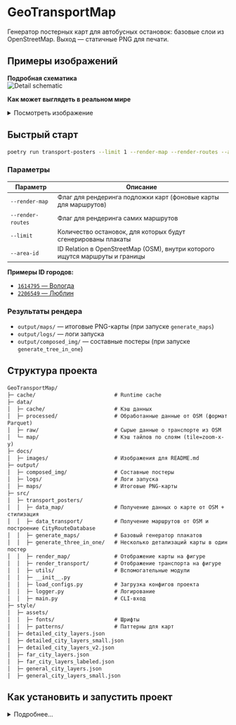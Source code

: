 # GeoTransportMap

Генератор постерных карт для автобусных остановок: базовые слои из OpenStreetMap. Выход — статичные PNG для печати.

## Примеры изображений

**Подробная схематика**  
![Detail schematic](docs/images/detail_schematic.png)

**Как может выглядеть в реальном мире**
<details>
  <summary>Посмотреть изображение</summary>
  ![Overview map](docs/images/overview_map.png)
</details>

## Быстрый старт

```bash
poetry run transport-posters --limit 1 --render-map --render-routes --area-id 1614795
```

### Параметры

| Параметр          | Описание                                                                     |
|-------------------|------------------------------------------------------------------------------|
| `--render-map`    | Флаг для рендеринга подложки карт (фоновые карты для маршрутов)              |
| `--render-routes` | Флаг для рендеринга самих маршрутов                                          |
| `--limit`         | Количество остановок, для которых будут сгенерированы плакаты                |
| `--area-id`       | ID Relation в OpenStreetMap (OSM), внутри которого ищутся маршруты и границы |

**Примеры ID городов:**

- [`1614795` — Вологда](https://www.openstreetmap.org/relation/1614795)
- [`2206549` — Люблин](https://www.openstreetmap.org/relation/2206549)


### Результаты рендера

- `output/maps/` — итоговые PNG-карты (при запуске `generate_maps`)
- `output/logs/` — логи запуска
- `output/composed_img/` — составные постеры (при запуске `generate_tree_in_one`)

## Структура проекта

```
GeoTransportMap/
├─ cache/                         # Runtime cache
├─ data/
│  ├─ cache/                      # Кэш данных
│  ├─ processed/                  # Обработанные данные от OSM (формат Parquet)
│  ├─ raw/                        # Сырые данные о транспорте из OSM
│  └─ map/                        # Кэш тайлов по слоям (tile=zoom-x-y)
├─ docs/
│  ├─ images/                     # Изображения для README.md
├─ output/
│  ├─ composed_img/               # Составные постеры
│  ├─ logs/                       # Логи запуска
│  ├─ maps/                       # Итоговые PNG-карты
├─ src/
│  ├─ transport_posters/
│  │  ├─ data_map/                # Получение данных о карте от OSM + стилизация
│  │  ├─ data_transport/          # Получение маршрутов от OSM и построение CityRouteDatabase
│  │  ├─ generate_maps/           # Базовый генератор плакатов
│  │  ├─ generate_three_in_one/   # Несколько детализаций карты в один постер
│  │  ├─ render_map/              # Отображение карты на фигуре
│  │  ├─ render_transport/        # Отображение транспорта на фигуре
│  │  ├─ utils/                   # Вспомогательные модули
│  │  ├─ __init__.py
│  │  ├─ load_configs.py          # Загрузка конфигов проекта
│  │  ├─ logger.py                # Логирование
│  │  ├─ main.py                  # CLI-вход
├─ style/
│  ├─ assets/
│  │  ├─ fonts/                   # Шрифты
│  │  ├─ patterns/                # Паттерны для карт
│  ├─ detailed_city_layers.json
│  ├─ detailed_city_layers_small.json
│  ├─ detailed_city_layers_v2.json
│  ├─ far_city_layers.json
│  ├─ far_city_layers_labeled.json
│  ├─ general_city_layers.json
│  ├─ general_city_layers_small.json
```


## Как установить и запустить проект

<details>
  <summary>Подробнее...</summary>
### 0) Требования

- **OS**: Linux, macOS или Windows 10/11
- **Python**: 3.11 или 3.12 (рекомендуется 3.12)
- **Poetry**: ≥ 1.6
- **Git**: для клонирования репозитория
- Интернет-доступ для загрузки данных OSM

### 1) Клонируем репозиторий

```bash
git clone https://github.com/GrandZah/OpenTransportMap
cd OpenTransportMap
```

### 2) Устанавливаем Poetry (если еще не установлен)

- **macOS / Linux**:
  ```bash
  curl -sSL https://install.python-poetry.org | python3 -
  ```
  После установки добавьте Poetry в `PATH`, если требуется.

- **Windows (PowerShell)**:
  ```powershell
  (Invoke-WebRequest -Uri https://install.python-poetry.org -UseBasicParsing).Content | py -
  ```
  Перезапустите терминал.

Проверка:
```bash
poetry --version
```

### 3) Устанавливаем зависимости проекта

В корне репозитория:
```bash
poetry install
```

Poetry создаст виртуальное окружение и установит все зависимости из `pyproject.toml`.

### 4) Запускаем из виртуального окружения

```bash
poetry run transport-posters --limit 1 --render-map --render-routes --area-id 1614795
```

Через несколько минут в `output/` появятся результаты (см. раздел ниже).

</details>

